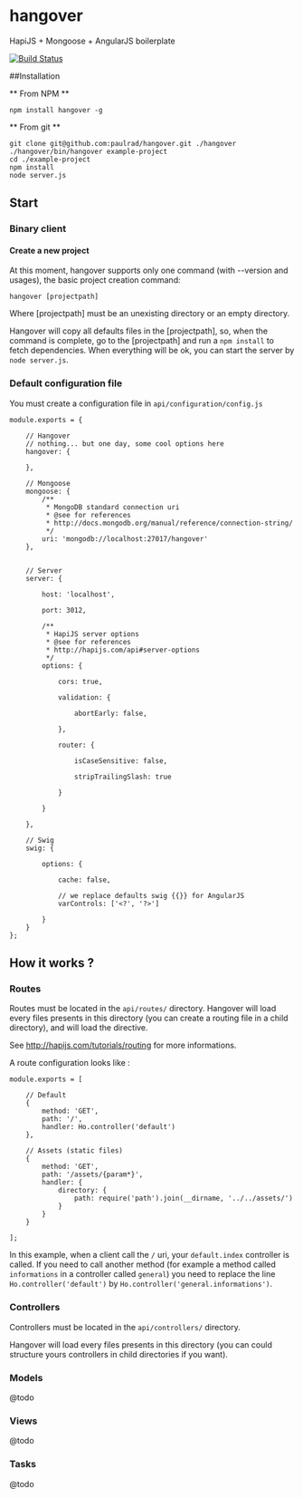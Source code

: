 hangover
========

HapiJS + Mongoose + AngularJS boilerplate

[![Build Status](https://travis-ci.org/paulrad/hangover.svg?branch=master)](https://travis-ci.org/paulrad/hangover)


##Installation

** From NPM **
```
npm install hangover -g
```

** From git **
```
git clone git@github.com:paulrad/hangover.git ./hangover
./hangover/bin/hangover example-project
cd ./example-project
npm install
node server.js
```

## Start


### Binary client

#### Create a new project

At this moment, hangover supports only one command (with --version and usages), the basic project creation command:
```
hangover [projectpath]
```
Where [projectpath] must be an unexisting directory or an empty directory.

Hangover will copy all defaults files in the [projectpath], so, when the command is complete, go to the [projectpath] and run a `npm install` to fetch dependencies.
When everything will be ok, you can start the server by `node server.js`.

### Default configuration file

You must create a configuration file in `api/configuration/config.js`

```
module.exports = {

    // Hangover
    // nothing... but one day, some cool options here
    hangover: {

    },

    // Mongoose
    mongoose: {
        /**
         * MongoDB standard connection uri
         * @see for references
         * http://docs.mongodb.org/manual/reference/connection-string/
         */
        uri: 'mongodb://localhost:27017/hangover'
    },


    // Server
    server: {

        host: 'localhost',

        port: 3012,

        /**
         * HapiJS server options
         * @see for references
         * http://hapijs.com/api#server-options
         */
        options: {

            cors: true,

            validation: {

                abortEarly: false,

            },

            router: {

                isCaseSensitive: false,

                stripTrailingSlash: true

            }

        }

    },

    // Swig
    swig: {
        
        options: {

            cache: false,

            // we replace defaults swig {{}} for AngularJS
            varControls: ['<?', '?>']

        }
    }
};
```

## How it works ?

### Routes

Routes must be located in the `api/routes/` directory.
Hangover will load every files presents in this directory (you can create a routing file in a child directory), and will load the directive.

See http://hapijs.com/tutorials/routing for more informations.

A route configuration looks like :

```
module.exports = [

    // Default
    {
        method: 'GET',
        path: '/',
        handler: Ho.controller('default')
    },

    // Assets (static files)
    {
        method: 'GET',
        path: '/assets/{param*}',
        handler: {
            directory: {
                path: require('path').join(__dirname, '../../assets/')
            }
        }
    }

];
```

In this example, when a client call the `/` uri, your `default.index` controller is called.
If you need to call another method (for example a method called `informations` in a controller called `general`) you need to replace the line `Ho.controller('default')` by `Ho.controller('general.informations')`.

### Controllers

Controllers must be located in the `api/controllers/` directory.

Hangover will load every files presents in this directory (you can could structure yours controllers in child directories if you want).


### Models

@todo


### Views

@todo


### Tasks

@todo

